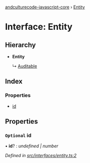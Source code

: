 [andculturecode-javascript-core](../README.md) › [Entity](entity.md)

# Interface: Entity

## Hierarchy

* **Entity**

  ↳ [Auditable](auditable.md)

## Index

### Properties

* [id](entity.md#optional-id)

## Properties

### `Optional` id

• **id**? : *undefined | number*

*Defined in [src/interfaces/entity.ts:2](https://github.com/AndcultureCode/AndcultureCode.JavaScript.Core/blob/c3f484e/src/interfaces/entity.ts#L2)*
